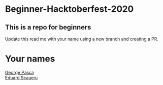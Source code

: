 # Beginner-Hacktoberfest-2020
## This is a repo for beginners

Update this read me with your name using a new branch and creating a PR.

# Your names

[George Pasca](https://github.com/Pasca00) <br/>
[Eduard Scaueru](https://github.com/eduardscaueru) <br/>
